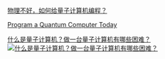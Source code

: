 [物理不好，如何给量子计算机编程？](https://www.infoq.cn/article/YAqELOmDDGs1qeHOEd5f)

[Program a Quantum Computer Today](https://medium.com/better-programming/program-a-quantum-computer-today-a62de23268f0)



[什么是量子计算机？做一台量子计算机有哪些困难？](https://www.youtube.com/watch?v=OJEoWNZKcfs&ab_channel=%E5%A6%88%E5%92%AA%E8%AF%B4MommyTalk)[![什么是量子计算机？做一台量子计算机有哪些困难？](https://yt3.ggpht.com/ytc/AAUvwngz7_Jce6Dgg52hmH3okh5YEKbmR0F4RXRRhRsH=s176-c-k-c0x00ffffff-no-rj)](https://www.youtube.com/embed/OJEoWNZKcfs "Click to Watch!")


 

